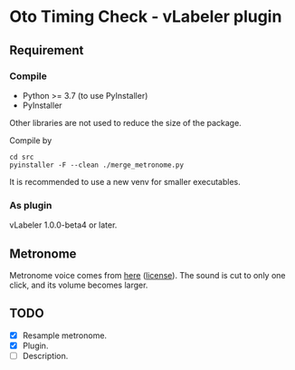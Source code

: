 # Oto Timing Check - vLabeler plugin

## Requirement

### Compile

- Python >= 3.7 (to use PyInstaller)
- PyInstaller

Other libraries are not used to reduce the size of the package. 

Compile by
```
cd src
pyinstaller -F --clean ./merge_metronome.py
```

It is recommended to use a new venv for smaller executables.

### As plugin

vLabeler 1.0.0-beta4 or later.

## Metronome

Metronome voice comes from [here](https://pixabay.com/sound-effects/metronome-05-67359/) ([license](https://pixabay.com/service/license-summary/)). 
The sound is cut to only one click, and its volume becomes larger.

## TODO

- [x] Resample metronome.
- [x] Plugin.
- [ ] Description.
